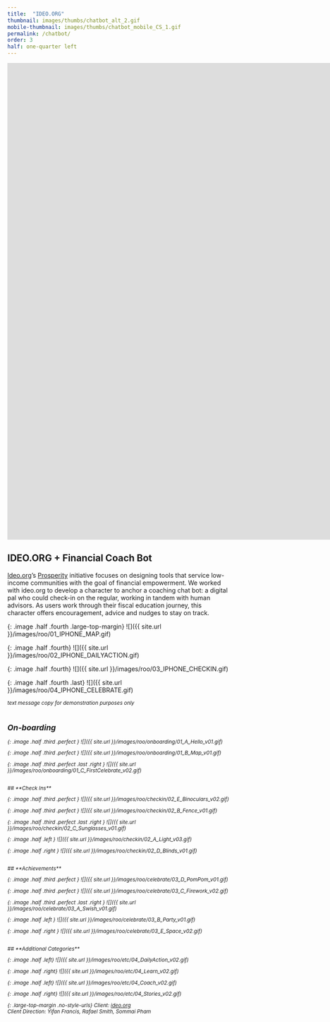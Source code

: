 ```yaml
---
title:  "IDEO.ORG"
thumbnail: images/thumbs/chatbot_alt_2.gif
mobile-thumbnail: images/thumbs/chatbot_mobile_CS_1.gif
permalink: /chatbot/
order: 3
half: one-quarter left
---
```



<div class='embed-container no-bottom-margin'>
<iframe src="https://player.vimeo.com/video/336432514?background=1&autoplay=1&loop=1" width="1920" height="1080" frameborder="0" allow="autoplay; fullscreen" allowfullscreen></iframe>
</div>

## **IDEO.ORG + Financial Coach Bot**
[Ideo.org](http://www.ideo.org)’s [Prosperity](http://www.ideo.org/programs/prosperity) initiative focuses on designing tools that service low-income communities with the goal of financial empowerment. We worked with ideo.org to develop a character to anchor a coaching chat bot: a digital pal who could check-in on the regular, working in tandem with human advisors. As users work through their fiscal education journey, this character offers encouragement, advice and nudges to stay on track. 

{: .image .half .fourth .large-top-margin}
![]({{ site.url }}/images/roo/01_IPHONE_MAP.gif)

{: .image .half .fourth}
![]({{ site.url }}/images/roo/02_IPHONE_DAILYACTION.gif)

{: .image .half .fourth}
![]({{ site.url }}/images/roo/03_IPHONE_CHECKIN.gif)

{: .image .half .fourth .last}
![]({{ site.url }}/images/roo/04_IPHONE_CELEBRATE.gif)

<i><small>text message copy for demonstration purposes only
<br/>
<br/>

## **On-boarding**

{: .image .half .third .perfect }
![]({{ site.url }}/images/roo/onboarding/01_A_Hello_v01.gif)

{: .image .half .third .perfect }
![]({{ site.url }}/images/roo/onboarding/01_B_Map_v01.gif)

{: .image .half .third .perfect .last .right }
![]({{ site.url }}/images/roo/onboarding/01_C_FirstCelebrate_v02.gif)

<br/>
## **Check Ins**

{: .image .half .third .perfect }
![]({{ site.url }}/images/roo/checkin/02_E_Binoculars_v02.gif)

{: .image .half .third .perfect }
![]({{ site.url }}/images/roo/checkin/02_B_Fence_v01.gif)

{: .image .half .third .perfect .last .right }
![]({{ site.url }}/images/roo/checkin/02_C_Sunglasses_v01.gif)

{: .image .half .left }
![]({{ site.url }}/images/roo/checkin/02_A_Light_v03.gif)

{: .image .half .right }
![]({{ site.url }}/images/roo/checkin/02_D_Blinds_v01.gif)

<br/>
## **Achievements**

{: .image .half .third .perfect }
![]({{ site.url }}/images/roo/celebrate/03_D_PomPom_v01.gif)

{: .image .half .third .perfect }
![]({{ site.url }}/images/roo/celebrate/03_C_Firework_v02.gif)

{: .image .half .third .perfect .last .right }
![]({{ site.url }}/images/roo/celebrate/03_A_Swish_v01.gif)

{: .image .half .left }
![]({{ site.url }}/images/roo/celebrate/03_B_Party_v01.gif)

{: .image .half .right }
![]({{ site.url }}/images/roo/celebrate/03_E_Space_v02.gif)

<br/>
## **Additional Categories**

{: .image .half .left}
![]({{ site.url }}/images/roo/etc/04_DailyAction_v02.gif)

{: .image .half .right}
![]({{ site.url }}/images/roo/etc/04_Learn_v02.gif)

{: .image .half .left}
![]({{ site.url }}/images/roo/etc/04_Coach_v02.gif)

{: .image .half .right}
![]({{ site.url }}/images/roo/etc/04_Stories_v02.gif)




{: .large-top-margin .no-style-urls}
Client: [ideo.org](http://ideo.org/)<br/>
Client Direction: Yifan Francis, Rafael Smith, Sommai Pham